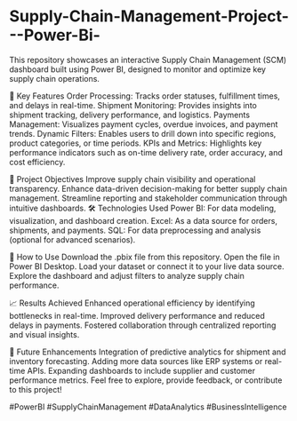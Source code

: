 # Supply-Chain-Management-Project---Power-Bi-
This repository showcases an interactive Supply Chain Management (SCM) dashboard built using Power BI, designed to monitor and optimize key supply chain operations.

🔑 Key Features
Order Processing: Tracks order statuses, fulfillment times, and delays in real-time.
Shipment Monitoring: Provides insights into shipment tracking, delivery performance, and logistics.
Payments Management: Visualizes payment cycles, overdue invoices, and payment trends.
Dynamic Filters: Enables users to drill down into specific regions, product categories, or time periods.
KPIs and Metrics: Highlights key performance indicators such as on-time delivery rate, order accuracy, and cost efficiency.

🎯 Project Objectives
Improve supply chain visibility and operational transparency.
Enhance data-driven decision-making for better supply chain management.
Streamline reporting and stakeholder communication through intuitive dashboards.
🛠️ Technologies Used
Power BI: For data modeling, visualization, and dashboard creation.
Excel: As a data source for orders, shipments, and payments.
SQL: For data preprocessing and analysis (optional for advanced scenarios).

🚀 How to Use
Download the .pbix file from this repository.
Open the file in Power BI Desktop.
Load your dataset or connect it to your live data source.
Explore the dashboard and adjust filters to analyze supply chain performance.

📈 Results Achieved
Enhanced operational efficiency by identifying bottlenecks in real-time.
Improved delivery performance and reduced delays in payments.
Fostered collaboration through centralized reporting and visual insights.

🌟 Future Enhancements
Integration of predictive analytics for shipment and inventory forecasting.
Adding more data sources like ERP systems or real-time APIs.
Expanding dashboards to include supplier and customer performance metrics.
Feel free to explore, provide feedback, or contribute to this project!

#PowerBI #SupplyChainManagement #DataAnalytics #BusinessIntelligence







